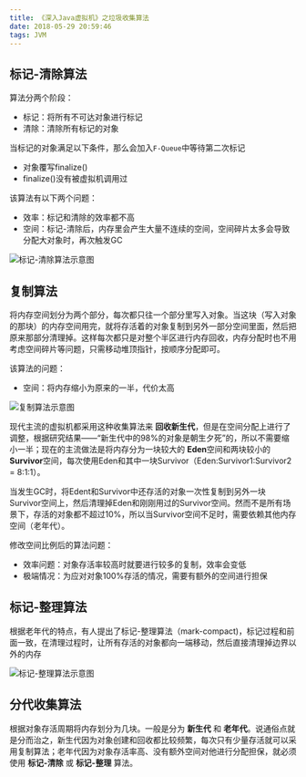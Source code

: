 ```yaml
---
title: 《深入Java虚拟机》之垃圾收集算法
date: 2018-05-29 20:59:46
tags: JVM
---
```


## 标记-清除算法
算法分两个阶段：
* 标记：将所有不可达对象进行标记
* 清除：清除所有标记的对象

当标记的对象满足以下条件，那么会加入`F-Queue`中等待第二次标记
* 对象覆写finalize()
* finalize()没有被虚拟机调用过

该算法有以下两个问题：
* 效率：标记和清除的效率都不高
* 空间：标记-清除后，内存里会产生大量不连续的空间，空间碎片太多会导致分配大对象时，再次触发GC

![标记-清除算法示意图](https://blog-1252749790.file.myqcloud.com/jvm/gc_mark_sweep.png)

## 复制算法
将内存空间划分为两个部分，每次都只往一个部分里写入对象。当这块（写入对象的那块）的内存空间用完，就将存活着的对象复制到另外一部分空间里面，然后把原来那部分清理掉。这样每次都只是对整个半区进行内存回收，内存分配时也不用考虑空间碎片等问题，只需移动堆顶指针，按顺序分配即可。

该算法的问题：
* 空间：将内存缩小为原来的一半，代价太高

![复制算法示意图](https://blog-1252749790.file.myqcloud.com/jvm/gc_copy.png)

现代主流的虚拟机都采用这种收集算法来 **回收新生代**，但是在空间分配上进行了调整，根据研究结果——“新生代中的98%的对象是朝生夕死”的，所以不需要缩小一半；现在的主流做法是将内存分为一块较大的 **Eden**空间和两块较小的 **Survivor**空间，每次使用Eden和其中一块Survivor（Eden:Survivor1:Survivor2 = 8:1:1）。

当发生GC时，将Edent和Survivor中还存活的对象一次性复制到另外一块Survivor空间上，然后清理掉Eden和刚刚用过的Survivor空间。然而不是所有场景下，存活的对象都不超过10%，所以当Survivor空间不足时，需要依赖其他内存空间（老年代）。

修改空间比例后的算法问题：
* 效率问题：对象存活率较高时就要进行较多的复制，效率会变低
* 极端情况：为应对对象100%存活的情况，需要有额外的空间进行担保

## 标记-整理算法
根据老年代的特点，有人提出了标记-整理算法（mark-compact)，标记过程和前面一致，在清理过程时，让所有存活的对象都向一端移动，然后直接清理掉边界以外的内存

![标记-整理算法示意图](https://blog-1252749790.file.myqcloud.com/jvm/gc_mark_compact.png)

## 分代收集算法
根据对象存活周期将内存划分为几块。一般是分为 **新生代** 和 **老年代**。说通俗点就是分而治之，新生代因为对象创建和回收都比较频繁，每次只有少量存活就可以采用复制算法；老年代因为对象存活率高、没有额外空间对他进行分配担保，就必须使用 **标记-清除** 或 **标记-整理** 算法。